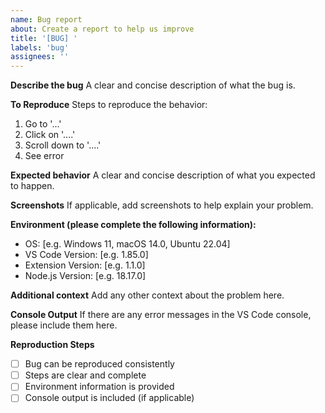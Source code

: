 ```yaml
---
name: Bug report
about: Create a report to help us improve
title: '[BUG] '
labels: 'bug'
assignees: ''
---
```


**Describe the bug**
A clear and concise description of what the bug is.

**To Reproduce**
Steps to reproduce the behavior:

1. Go to '...'
2. Click on '....'
3. Scroll down to '....'
4. See error

**Expected behavior**
A clear and concise description of what you expected to happen.

**Screenshots**
If applicable, add screenshots to help explain your problem.

**Environment (please complete the following information):**

- OS: [e.g. Windows 11, macOS 14.0, Ubuntu 22.04]
- VS Code Version: [e.g. 1.85.0]
- Extension Version: [e.g. 1.1.0]
- Node.js Version: [e.g. 18.17.0]

**Additional context**
Add any other context about the problem here.

**Console Output**
If there are any error messages in the VS Code console, please include them here.

**Reproduction Steps**

- [ ] Bug can be reproduced consistently
- [ ] Steps are clear and complete
- [ ] Environment information is provided
- [ ] Console output is included (if applicable)
